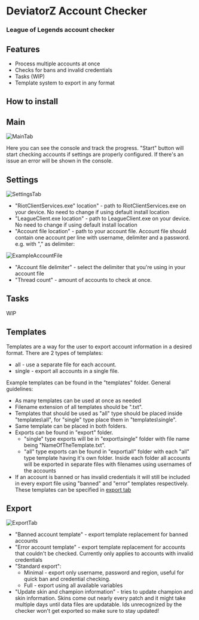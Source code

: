 # DeviatorZ Account Checker
### League of Legends account checker

## Features
- Process multiple accounts at once
- Checks for bans and invalid credentials
- Tasks (WIP)
- Template system to export in any format

## How to install
## Main
![MainTab](https://i.imgur.com/uSg2ucV.png)

Here you can see the console and track the progress. "Start" button will start checking accounts if settings are properly configured. If there's an issue an error will be shown in the console.

## Settings
![SettingsTab](https://i.imgur.com/OXvyGit.png)
- "RiotClientServices.exe" location" - path to RiotClientServices.exe on your device. No need to change if using default install location
- "LeagueClient.exe location" - path to LeagueClient.exe on your device. No need to change if using default install location
- "Account file location" - path to your account file. Account file should contain one account per line with username, delimiter and a password. e.g. with "," as delimiter: 

![ExampleAccountFile](https://i.imgur.com/k9A8R4H.png)
- "Account file delimiter" - select the delimiter that you're using in your account file
- "Thread count" - amount of accounts to check at once. 

## Tasks
WIP

## Templates
Templates are a way for the user to export account information in a desired format. There are 2 types of templates:
- all - use a separate file for each account.
- single - export all accounts in a single file.

Example templates can be found in the "templates" folder. General guidelines:
- As many templates can be used at once as needed
- Filename extension of all templates should be ".txt". 
- Templates that should be used as "all" type should be placed inside "templates\all", for "single" type place them in "templates\single". 
- Same template can be placed in both folders. 
- Exports can be found in "export" folder. 
    - "single" type exports will be in "export\single" folder with file name being "NameOfTheTemplate.txt". 
    - "all" type exports can be found in "export\all" folder with each "all" type template having it's own folder. Inside each folder all accounts will be exported in separate files with filenames using usernames of the accounts
- If an account is banned or has invalid credentials it will still be included in every export file using "banned" and "error" templates respectively. These templates can be specified in [export tab](#export)

## Export
![ExportTab](https://i.imgur.com/lPpW6TD.png)
- "Banned account template" - export template replacement for banned accounts
- "Error account template" - export template replacement for accounts that couldn't be checked. Currently only applies to accounts with invalid credentials
- "Standard export":
    - Minimal - export only username, password and region, useful for quick ban and credential checking.
    - Full - export using all available variables
- "Update skin and champion information" - tries to update champion and skin information. Skins come out nearly every patch and it might take multiple days until data files are updatable. Ids unrecognized by the checker won't get exported so make sure to stay updated!